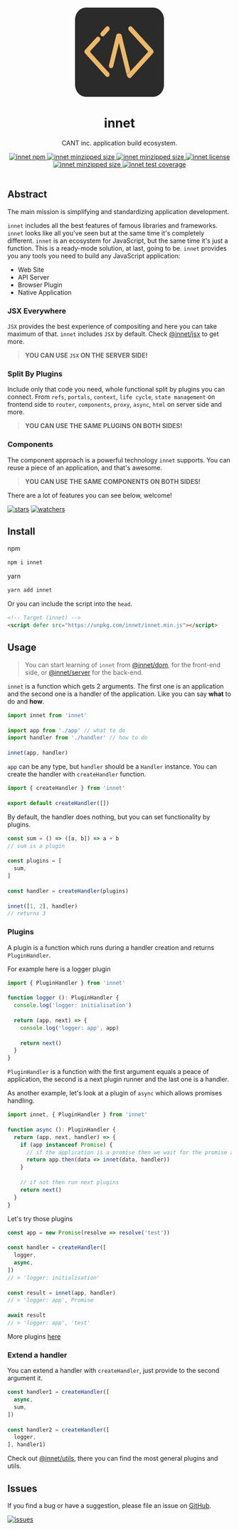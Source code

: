 <br>
<p align="center">
  <a href="https://github.com/d8corp/innet">
    <img width="200" height="200" src="https://raw.githubusercontent.com/d8corp/innet/main/logo.svg" alt="innet logo by Mikhail Lysikov">
  </a>
</p>

<h1 align="center">innet</h1>

<p align="center">CANT inc. application build ecosystem.</p>

<div align="center">
  <a href="https://www.npmjs.com/package/innet" target="_blank">
    <img src="https://img.shields.io/npm/v/innet.svg" alt="innet npm">
  </a>
  <a href="https://bundlephobia.com/result?p=innet" target="_blank">
    <img src="https://img.shields.io/bundlephobia/minzip/innet" alt="innet minzipped size">
  </a>
  <a href="https://www.npmtrends.com/innet" target="_blank">
    <img src="https://img.shields.io/npm/dm/innet.svg" alt="innet minzipped size">
  </a>
  <a href="https://github.com/d8corp/innet/blob/master/LICENSE" target="_blank">
    <img src="https://img.shields.io/npm/l/innet" alt="innet license">
  </a>
  <a href="https://changelogs.xyz/innet" target="_blank">
    <img src="https://img.shields.io/badge/Changelog-⋮-brightgreen" alt="innet minzipped size">
  </a>
  <a href="https://d8corp.github.io/innet/coverage/lcov-report" target="_blank">
    <img src="https://github.com/d8corp/innet/actions/workflows/tests.yml/badge.svg" alt="innet test coverage">
  </a>
</div>
<br>

## Abstract
The main mission is simplifying and standardizing application development.

`innet` includes all the best features of famous libraries and frameworks.
`innet` looks like all you've seen but at the same time it's completely different.
`innet` is an ecosystem for JavaScript, but the same time it's just a function.
This is a ready-mode solution, at last, going to be.
`innet` provides you any tools you need to build any JavaScript application:

- Web Site
- API Server
- Browser Plugin
- Native Application

### JSX Everywhere
`JSX` provides the best experience of compositing and here you can take maximum of that.
`innet` includes `JSX` by default.
Check [@innet/jsx](https://www.npmjs.com/package/@innet/jsx) to get more.

> **YOU CAN USE `JSX` ON THE SERVER SIDE!**

### Split By Plugins
Include only that code you need, whole functional split by plugins you can connect.
From `refs`, `portals`, `context`, `life cycle`, `state management` on frontend side
to `router`, `components`, `proxy`, `async`, `html` on server side and more.

> **YOU CAN USE THE SAME PLUGINS ON BOTH SIDES!**

### Components
The component approach is a powerful technology `innet` supports.
You can reuse a piece of an application, and that's awesome.

> **YOU CAN USE THE SAME COMPONENTS ON BOTH SIDES!**

There are a lot of features you can see below, welcome!

[![stars](https://img.shields.io/github/stars/d8corp/innet?style=social)](https://github.com/d8corp/innet/stargazers)
[![watchers](https://img.shields.io/github/watchers/d8corp/innet?style=social)](https://github.com/d8corp/innet/watchers)

## Install
npm
```bash
npm i innet
```
yarn
```bash
yarn add innet
```

Or you can include the script into the `head`.
```html
<!-- Target (innet) -->
<script defer src="https://unpkg.com/innet/innet.min.js"></script>
```

## Usage
> You can start learning of `innet` from [@innet/dom](https://www.npmjs.com/package/@innet/dom), for the front-end side,
> or [@innet/server](https://www.npmjs.com/package/@innet/server) for the back-end.

`innet` is a function which gets 2 arguments.
The first one is an application and the second one is a handler of the application.
Like you can say **what** to do and **how**.
```typescript
import innet from 'innet'

import app from './app' // what to do
import handler from './handler' // how to do

innet(app, handler)
```

`app` can be any type, but `handler` should be a `Handler` instance. You can create the handler with `createHandler` function.
```typescript
import { createHandler } from 'innet'

export default createHandler([])
```

By default, the handler does nothing, but you can set functionality by plugins.

```typescript
const sum = () => ([a, b]) => a + b
// sum is a plugin

const plugins = [
  sum,
]

const handler = createHandler(plugins)

innet([1, 2], handler)
// returns 3
```

### Plugins
A plugin is a function which runs during a handler creation and returns `PluginHandler`.

For example here is a logger plugin
```typescript
import { PluginHandler } from 'innet'

function logger (): PluginHandler {
  console.log('logger: initialisation')
  
  return (app, next) => {
    console.log('logger: app', app)
    
    return next()
  }
}
```

`PluginHandler` is a function with the first argument equals a peace of application,
the second is a next plugin runner and the last one is a handler.

As another example, let's look at a plugin of `async` which allows promises handling.
```typescript
import innet, { PluginHandler } from 'innet'

function async (): PluginHandler {
  return (app, next, handler) => {
    if (app instanceof Promise) {
      // if the application is a promise then we wait for the promise and handle it's result
      return app.then(data => innet(data, handler))
    }

    // if not then run next plugins
    return next()
  }
}
```

Let's try those plugins
```typescript
const app = new Promise(resolve => resolve('test'))

const handler = createHandler([
  logger,
  async,
])
// > 'logger: initialisation'

const result = innet(app, handler)
// > 'logger: app', Promise

await result
// > 'logger: app', 'test'
```

More plugins [here](https://www.npmjs.com/search?q=%40innet)

### Extend a handler
You can extend a handler with `createHandler`,
just provide to the second argument it.

```typescript
const handler1 = createHandler([
  async,
  sum,
])

const handler2 = createHandler([
  logger,
], handler1)
```

Check out [@innet/utils](https://www.npmjs.com/package/@innet/utils), there you can find the most general plugins and utils.

## Issues
If you find a bug or have a suggestion, please file an issue on [GitHub](https://github.com/d8corp/innet/issues).

[![issues](https://img.shields.io/github/issues-raw/d8corp/innet)](https://github.com/d8corp/innet/issues)
